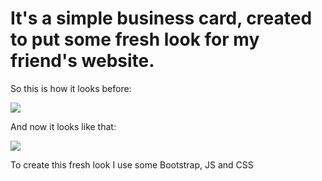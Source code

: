 <h1>It's a simple business card, created to put some fresh look for my friend's website.</h1>

<p>So this is how it looks before:</p>
<p><img src="./img/oldKKwebpage.gif" /></p>

<p>And now it looks like that: </p>
<p><img src="./img/newKKwebpage.gif" /></p>

<p>To create this fresh look I use some Bootstrap, JS and CSS</p>
